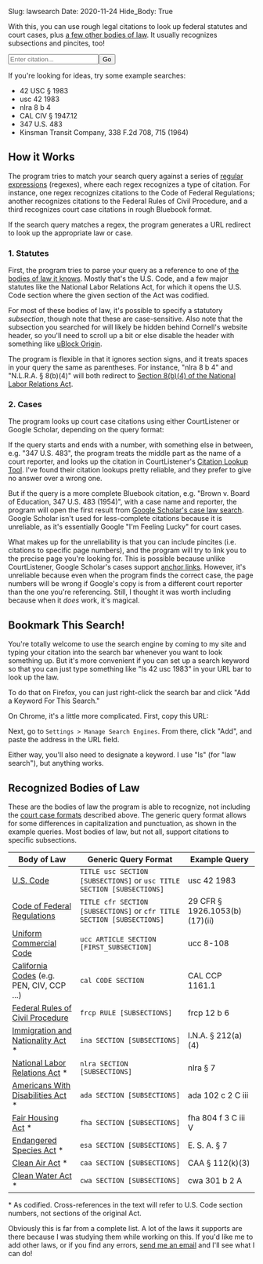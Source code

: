 Slug: lawsearch
Date: 2020-11-24
Hide_Body: True

With this, you can use rough legal citations to look up federal statutes and court cases, plus [a few other bodies of law](#recognized-bodies-of-law). It usually recognizes subsections and pincites, too!

<form class="main-search" onsubmit="handleSearch(event)">
    <input type="search" placeholder="Enter citation..." name="q" id="q"><input type="submit" value="Go">
    <br>
    <label for="q" id="explainer" class="search-label"></label>
</form>

<script>
/*
This program checks the user's query against a list of schemas
(defined below), and then uses information from first matching
schema to build a URL, then redirect to it.

Schema Fields
=============
regexes:   an array of regexes that will trigger the schema, with
           named capture groups that will be available in URLParts.
           Normally only one regex is necessary, but secondary
           regexes can be used to allow rearranging capture groups.
             A capture group named "hash" has special behavior: If
           it is present, a "#" sign will be appended to the end 
           of the URL, followed by the hash group as modified by
           the hashPrefix and hashSeparator URLParts.

URLParts:  a dictionary of strings used to construct the target
           URL. Wherever a URLPart contains a named capture group,
           enclosed in square brackets, it will be replaced with the
           value of that capture group. Three URLParts are allowed:
           (1) baseURL: Required for all schemas. Should only
               reference *mandatory* capture groups.
           (2) hashPrefix: Optional. If present, it will be added to
               the beginning of the hash, after the "#" sign.
           (3) "hashSeparator": Optional. If present, the hash will
               be split on any occurrence of a non-alphanumeric
               character, and rejoined using the hashSeparator.
               This is primarily meant for constructing subsection
               references. For instance, on the Cornell website,
               subsection keys are separated by the "_" sign.

remapKeys: a dictionary of dictionaries. Each dictionary key is
           the name of a regex capture group whose value should be
           replaced by the corresponding value in the dictionary.
             Primarily useful for indexing pre-codification statutes
           to their location in the U.S. Code, but problematic for
           statutes that were codified into multiple titles.

forceUpperCase: an array of names of capture groups whose contents
                should be converted to upper case before URL
                generation.

forceLowerCase: see above.
*/

const schemas = [
// first, check it against federal bodies of law
{ // U.S. Code
  "regexes": [
    /(?<title>\d+) U\.? ?S\.? ?(?:C\.?|Code) §? ?(?<section>[\w.]+)(?:(?: |\()(?<hash>.+))?/i,
    /U\.?S\.?C\.? (?<title>\d+) §? ?(?<section>[\w.]+)(?:(?: |\()(?<hash>.+))?/i
  ],
  "URLParts": {
    "baseURL": "https://www.law.cornell.edu/uscode/text/[title]/[section]",
    "hashSeparator": "_"
  }
},
{ // Code of Federal Regulations
  "regexes": [
    /(?<title>\d+) C\.? ?F\.? ?R\.? §? ?(?<section>[\w.]+)(?:(?: |\()(?<hash>.+))?/i,
    /C\.?F\.?R\.? (?<title>\d+) §? ?(?<section>[\w.]+)(?:(?: |\()(?<hash>.+))?/i
  ],
  "URLParts": {
    "baseURL": "https://www.law.cornell.edu/cfr/text/[title]/[section]",
    "hashSeparator": "_"
  }
},
{ // Federal Rules of Civil Procedure
  "regexes": [/F\.? ?R\.? ?C\.? ?P\.? ?(?<rule>\d+[a-z]?)(?:(?: |\()(?<hash>.+))?/i],
  "URLParts": {
    "baseURL": "https://www.law.cornell.edu/rules/frcp/rule_[rule]",
    "hashPrefix": "rule_[rule]_",
    "hashSeparator": "_"
  }
},
// next, check aganst known pre-codification statutes
{ // Immigration and Nationality Act
  "regexes": [/I\.? ?N\.? ?A\.? §? ?(?<section>[\w.]+)(?:(?: |\()(?<hash>.+))?/i],
  "URLParts": {
    "baseURL": "https://www.law.cornell.edu/uscode/text/8/[section]",
    "hashSeparator": "_"
  },
  "remapKeys": {"section": {"101":"1101", "102":"1102", "103":"1103", "104":"1104", "105":"1105", "106":"1105a", "201":"1151", "202":"1152", "203":"1153", "204":"1154", "205":"1155", "206":"1156", "207":"1157", "208":"1158", "209":"1159", "210":"1160", "210a":"1161", "211":"1181", "212":"1182", "213":"1183", "213a":"1183a", "214":"1184", "215":"1185", "216":"1186a", "216a":"1186b", "217":"1187", "218":"1188", "219":"1189", "221":"1201", "222":"1202", "223":"1203", "224":"1204", "231":"1221", "232":"1222", "233":"1223", "234":"1224", "235":"1225", "235a":"1225a", "236":"1226", "236a":"1226a", "237":"1227", "238":"1228", "239":"1229", "240":"1229a", "240a":"1229b", "240b":"1229c", "240c":"1230", "241":"1231", "242":"1252", "242a":"1252a", "242b":"1252b", "243":"1253", "244":"1254a", "245":"1255", "245a":"1255a", "246":"1256", "247":"1257", "248":"1258", "249":"1259", "250":"1260", "251":"1281", "252":"1282", "253":"1283", "254":"1284", "255":"1285", "256":"1286", "257":"1287", "258":"1288", "261":"1301", "262":"1302", "263":"1303", "264":"1304", "265":"1305", "266":"1306", "271":"1321", "272":"1322", "273":"1323", "274":"1324", "274a":"1324a", "274b":"1324b", "274c":"1324c", "274d":"1324d", "275":"1325", "276":"1326", "277":"1327", "278":"1328", "279":"1329", "280":"1330", "281":"1351", "282":"1352", "283":"1353", "284":"1354", "285":"1355", "286":"1356", "287":"1357", "288":"1358", "289":"1359", "290":"1360", "291":"1361", "292":"1362", "293":"1363", "294":"1363a", "295":"1363b", "301":"1401", "302":"1402", "303":"1403", "304":"1404", "305":"1405", "306":"1406", "307":"1407", "308":"1408", "309":"1409", "310":"1421", "311":"1422", "312":"1423", "313":"1424", "314":"1425", "315":"1426", "316":"1427", "317":"1428", "318":"1429", "319":"1430", "320":"1431", "321":"1432", "322":"1433", "323":"1434", "324":"1435", "325":"1436", "326":"1437", "327":"1438", "328":"1439", "329":"1440", "329a":"1440-1", "330":"1441", "331":"1442", "332":"1443", "333":"1444", "334":"1445", "335":"1446", "336":"1447", "337":"1448", "338":"1449", "339":"1450", "340":"1451", "341":"1452", "342":"1453", "343":"1454", "344":"1455", "345":"1456", "346":"1457", "347":"1458", "348":"1459", "349":"1481", "350":"1482", "351":"1483", "352":"1484", "353":"1485", "354":"1486", "355":"1487", "356":"1488", "357":"1489", "358":"1501", "359":"1502", "360":"1503", "361":"1504", "404":"1101", "405":"1101", "406":"1101", "407":"1101", "411":"1521", "412":"1522", "413":"1523", "414":"1524", "501":"1531", "502":"1532", "503":"1533", "504":"1534", "505":"1535", "506":"1536", "507":"1537"}}
},
{ // Endangered Species Act
  "regexes": [/E\.? ?S\.? ?A\.? §? ?(?<section>[\w.]+)(?:(?: |\()(?<hash>.+))?/i],
  "URLParts": {
    "baseURL": "https://www.law.cornell.edu/uscode/text/16/[section]",
    "hashSeparator": "_"
  },
  "remapKeys": {"section": {"2":"1531", "3":"1532", "4":"1533", "5":"1534", "6":"1535", "7":"1536", "8":"1537", "8A":"1537a", "9":"1538", "10":"1539", "11":"1540", "12":"1541", "15":"1542", "17":"1543", "18":"1544"}}
},
{ // Clean Air Act
  "regexes": [/C\.? ?A\.? ?A\.? §? ?(?<section>[\w.]+)(?:(?: |\()(?<hash>.+))?/i],
  "URLParts": {
    "baseURL": "https://www.law.cornell.edu/uscode/text/42/[section]",
    "hashSeparator": "_"
  },
  "remapKeys": {"section": {"101":"7401", "102":"7402", "103":"7403", "104":"7404", "105":"7405", "106":"7406", "107":"7407", "108":"7408", "109":"7409", "110":"7410", "111":"7411", "112":"7412", "113":"7413", "114":"7414", "115":"7415", "116":"7416", "117":"7417", "118":"7418", "119":"7419", "120":"7420", "121":"7421", "122":"7422", "123":"7423", "124":"7424", "125":"7425", "126":"7426", "127":"7427", "128":"7428", "129":"7429", "130":"7430", "131":"7431", "160":"7470", "161":"7471", "162":"7472", "163":"7473", "164":"7474", "165":"7475", "166":"7476", "167":"7477", "168":"7478", "169":"7479", "169a":"7491", "169A":"7491", "169b":"7492", "169B":"7492", "171":"7501", "172":"7502", "173":"7503", "174":"7504", "175":"7505", "175a":"7505a", "176":"7506", "176a":"7506a", "177":"7507", "178":"7508", "179":"7509", "179b":"7509a", "181":"7511", "182":"7511a", "183":"7511b", "184":"7511c", "185":"7511d", "185a":"7511e", "185b":"7511f", "186":"7512", "187":"7512a", "188":"7513", "189":"7513a", "190":"7513b", "191":"7514", "192":"7514a", "193":"7515", "202":"7521", "203":"7522", "204":"7523", "205":"7524", "206":"7525", "207":"7541", "208":"7542", "209":"7543", "210":"7544", "211":"7545", "213":"7547", "214":"7548", "215":"7549", "216":"7550", "217":"7552", "218":"7553", "219":"7554", "231":"7571", "232":"7572", "233":"7573", "234":"7574", "241":"7581", "242":"7582", "243":"7583", "244":"7584", "245":"7585", "246":"7586", "247":"7587", "248":"7588", "249":"7589", "250":"7590", "301":"7601", "302":"7602", "303":"7603", "304":"7604", "305":"7605", "306":"7606", "307":"7607", "308":"7608", "309":"7609", "310":"7610", "311":"7611", "312":"7612", "313":"7613", "314":"7614", "315":"7615", "316":"7616", "317":"7617", "318":"7618", "319":"7619", "320":"7620", "321":"7621", "322":"7622", "323":"7624", "324":"7625", "325":"7625-1", "326":"7625a", "327":"7626", "328":"7627", "201":"7641", "401":"7651", "402":"7651a", "403":"7651b", "404":"7651c", "405":"7651d", "406":"7651e", "407":"7651f", "408":"7651g", "409":"7651h", "410":"7651i", "411":"7651j", "412":"7651k", "413":"7651l", "414":"7651m", "415":"7651n", "416":"7651o", "501":"7661", "502":"7661a", "503":"7661b", "504":"7661c", "505":"7661d", "506":"7661e", "507":"7661f", "601":"7671", "602":"7671a", "603":"7671b", "604":"7671c", "605":"7671d", "606":"7671e", "607":"7671f", "608":"7671g", "609":"7671h", "610":"7671i", "611":"7671j", "612":"7671k", "613":"7671l", "614":"7671m", "615":"7671n", "616":"7671o", "617":"7671p", "618":"7671q"}}
},
{ // Clean Water Act
  "regexes": [/C\.? ?W\.? ?A\.? §? ?(?<section>[\w.]+)(?:(?: |\()(?<hash>.+))?/i],
  "URLParts": {
    "baseURL": "https://www.law.cornell.edu/uscode/text/33/[section]",
    "hashSeparator": "_"},
  "remapKeys": {"section": {"101":"1251", "112":"1262", "115":"1265", "301":"1311", "302":"1312", "303":"1313", "304":"1314", "305":"1315", "306":"1316", "307":"1317", "308":"1318", "309":"1319", "310":"1320", "316":"1326", "319":"1329", "401":"1341", "402":"1342", "403":"1343", "404":"1344", "405":"1345", "406":"1346", "501":"1361", "502":"1362", "505":"1365", "509":"1369", "510":"1370", "511":"1371", "517":"1376", "518":"1377"}}
},
{ // National Labor Relations Act
  "regexes": [/N\.? ?L\.? ?R\.? ?A\.? §? ?(?<section>[\w.]+)(?:(?: |\()(?<hash>.+))?/i],
  "URLParts": {
    "baseURL": "https://www.law.cornell.edu/uscode/text/29/[section]",
    "hashSeparator": "_"
  },
  "remapKeys": {"section": {"1":"151", "2":"152", "3":"153", "4":"154", "5":"155", "6":"156", "7":"157", "8":"158", "9":"159", "10":"160", "11":"161", "12":"162", "13":"163", "14":"164", "15":"165", "16":"166", "17":"167", "18":"168", "19":"169"}}
},
{ // Americans With Disabilities Act
  "regexes": [/A\.? ?D\.? ?A\.? §? ?(?<section>[\w.]+)(?:(?: |\()(?<hash>.+))?/i],
  "URLParts": {
    "baseURL": "https://www.law.cornell.edu/uscode/text/42/[section]",
    "hashSeparator": "_"},
  "remapKeys": {"section": {"2":"12101", "3":"12102", "101":"12111", "102":"12112", "103":"12113", "104":"12114", "105":"12115", "106":"12116", "107":"12117", "201":"12131", "202":"12132", "203":"12133", "204":"12134", "221":"12141", "222":"12142", "223":"12143", "224":"12144", "225":"12145", "226":"12146", "227":"12147", "228":"12148", "229":"12149", "230":"12150", "241":"12161", "242":"12162", "243":"12163", "244":"12164", "245":"12165", "301":"12181", "302":"12182", "303":"12183", "304":"12184", "305":"12185", "306":"12186", "307":"12187", "308":"12188", "309":"12189", "501":"12201", "502":"12202", "503":"12203", "504":"12204", "505":"12205", "506":"12206", "507":"12207", "508":"12208", "509":"12209", "510":"12210", "511":"12211", "513":"12212", "514":"12213"}}
},
{ // Fair Housing Act
  "regexes": [/F\.? ?H\.? ?A\.? §? ?(?<section>[\w.]+)(?:(?: |\()(?<hash>.+))?/i],
  "URLParts": {
    "baseURL": "https://www.law.cornell.edu/uscode/text/42/[section]",
    "hashSeparator": "_"},
  "remapKeys": {"section": {'801':'3601', '802':'3602', '803':'3603', '804':'3604', '805':'3605', '806':'3606', '807':'3607', '808':'3608', '808a':'3608a', '809':'3609', '810':'3610', '811':'3611', '812':'3612', '813':'3613', '814':'3614', '814a':'3614-1', '815':'3614a', '816':'3615', '817':'3616', '817a':'3616a', '818':'3617', '819':'3618', '820':'3619', '901':'3631'}}
},
// next, prominent model laws
{ // Uniform Commercial Code
  "regexes": [/U\.? ?C\.? ??C\.? §? ?(?<article>\d[a-z]?)\W+(?<section>\d+)(?:\W+(?<hash>\w+))?/i],
  "URLParts": {
    "baseURL": "https://www.law.cornell.edu/ucc/[article]/[article]-[section]",
    "hashPrefix": "[article]-[section]"
  },
  "forceUpperCase": ["article"]
},
{ // use Google Scholar if it looks like a full bluebook case citation
  "regexes": [/(?<name>.+), (?<cite>\d+ .+? \d+)(?:, (?<hash>\d+)(?:-\d+)?)?(?<remainder>.*?$)/i],
  "URLParts": {
    "baseURL": "https://scholar.google.com/scholar?as_sdt=2006&btnI=I&q=[name], [cite][remainder]",
    "hashPrefix": "p"}
},
{ // use CourtListener if it's a bare citation
  "regexes": [/^(?<volume>\d+) (?<reporter>.+) (?<page>\d+)$/i],
  "URLParts": {"baseURL": "https://www.courtlistener.com/c/[reporter]/[volume]/[page]"}
},
// check against known state statutes
{ // California
  "regexes": [/^Cal\.? (?<code>[a-z]+) §? ?(?<section>[\w.]+)/i],
  "URLParts": {"baseURL": "https://leginfo.legislature.ca.gov/faces/codes_displaySection.xhtml?lawCode=[code]&sectionNum=[section]"},
  "forceUpperCase": ["code"]
}];

/*
  Parses URL search query, and passes it to handleQuery().
  Runs upon page load, while the LawSearch page is hidden.
  Also puts the query into the search bar.
*/
document.addEventListener("DOMContentLoaded", () => {
  if (!location.search) {
    return document.body.removeAttribute('hidden');
  }

  let query = decodeURIComponent(location.search).trim().replace(/^\?(?:q=)?|\.$|,$|;$/g, '');
  document.getElementById("q").value = query.replace(/\+/g, ' ');

  handleQuery(query);
});

function handleSearch(event) {
  event.preventDefault()
  const query = document.getElementById("q").value
  handleQuery(query);
}

function handleQuery(query) {
  try {
    if (!query) return document.getElementById("explainer").innerHTML = "";
    window.location.href = getUrlForQuery(query);
  } catch (error) {
    document.body.removeAttribute('hidden');
    document.getElementById("explainer").innerHTML = error.message;
  }
}

function getUrlForQuery(query) {
  const match = getMatch(query);

  handleCaseInsensitivity(match);
  handleRemappedKeys(match);
  updateUrlParts(match);

  return buildUrl(match);
}

const MATCH_ERROR = "Sorry, I couldn't recognize that citation. Is it on the list of <a href='#recognized-bodies-of-law'>recognized bodies of law</a> or <a href='#2-cases'>case citation formats</a>?"
function getMatch(query) {
  for (var i = 0; i < schemas.length; i++) {
    var schema = schemas[i];
    for (var j = 0; j < schema.regexes.length; j++) {
      var match = query.match(schema.regexes[j]);
      if (match) return {
        keys: match.groups,
        schema: schema
      }
    }
  }
  throw Error(MATCH_ERROR);
}

function handleCaseInsensitivity(match) {
  const {schema, keys} = match;
  for (var k in schema.forceUpperCase) {
    keys[schema.forceUpperCase[k]] = keys[schema.forceUpperCase[k]].toUpperCase();
  }
  for (var k in schema.forceLowerCase) {
    keys[schema.forceLowerCase[k]] = keys[schema.forceLowerCase[k]].toLowerCase();
  }
}

const REMAPPED_KEY_ERROR = "Sorry, I don't have a U.S. Code section on file for that section of the Act. If it's a valid section, please <a href='mailto: simonraindrum@gmail.com'>let me know</a>!"
function handleRemappedKeys(match) {
  const {schema, keys} = match;
  for (var k in schema.remapKeys) {
    let remaps = schema.remapKeys[k];
    let newKey = remaps[keys[k]];
    if (!newKey) { newKey = remaps[keys[k].toUpperCase()]; }
    if (!newKey) { newKey = remaps[keys[k].toLowerCase()]; }
    if (!newKey) {
      throw Error(REMAPPED_KEY_ERROR);
    }
    keys[k] = newKey;
  }
}

function updateUrlParts(match) {
  const {schema, keys} = match;
  for (var k in keys) {
    let placeholder = new RegExp("\\[" + k + "\\]", 'g');
    for (var part in schema.URLParts) {
      schema.URLParts[part] = schema.URLParts[part].replace(placeholder, keys[k]);
    }
  }
}

function buildUrl(match) {
  const {schema, keys} = match;
  let url = schema.URLParts.baseURL;
  if (keys.hash) {
    url += "#";
    if (schema.URLParts.hashPrefix) { url += schema.URLParts.hashPrefix; }
    if (schema.URLParts.hashSeparator) {
      keys.hash = keys.hash.replace(/^\W+|\W+$/, '');
      keys.hash = keys.hash.split(/\W+/).join(schema.URLParts.hashSeparator);
    }
    url += keys.hash;
  }
  return url
}
</script>

If you're looking for ideas, try some example searches:

- 42 <span>USC §</span> 1983
- usc 42 1983
- nlra 8 b 4
- CAL CIV § <span>1947.12</span>
- 347 <span>U.S.</span> 483
- Kinsman Transit Company, 338 <span>F.2d 708</span>, 715 (1964)

## How it Works

The program tries to match your search query against a series of [regular expressions](https://en.wikipedia.org/wiki/Regular_expression) (regexes), where each regex recognizes a type of citation. For instance, one regex recognizes citations to the Code of Federal Regulations; another recognizes citations to the Federal Rules of Civil Procedure, and a third recognizes court case citations in rough Bluebook format. 

If the search query matches a regex, the program generates a URL redirect to look up the appropriate law or case.

### 1. Statutes

First, the program tries to parse your query as a reference to one of [the bodies of law it knows](#recognized-bodies-of-law). Mostly that's the U.S. Code, and a few major statutes like the National Labor Relations Act, for which it opens the U.S. Code section where the given section of the Act was codified.

For most of these bodies of law, it's possible to specify a statutory *subsection*, though note that these are case-sensitive. Also note that the subsection you searched for will likely be hidden behind Cornell's website header, so you'll need to scroll up a bit or else disable the header with something like [uBlock Origin](https://ublockorigin.com/).

The program is flexible in that it ignores section signs, and it treats spaces in your query the same as parentheses. For instance, "nlra 8 b 4" and "N.L.R.A. <span>§ 8(b)(4)</span>" will both redirect to [Section 8(b)(4) of the National Labor Relations Act](https://www.law.cornell.edu/uscode/text/29/158#b_4).

### 2. Cases

The program looks up court case citations using either CourtListener or Google Scholar, depending on the query format:

If the query starts and ends with a number, with something else in between, e.g. "347 <span>U.S.</span> 483", the program treats the middle part as the name of a court reporter, and looks up the citation in CourtListener's [Citation Lookup Tool](https://www.courtlistener.com/c/). I've found their citation lookups pretty reliable, and they prefer to give no answer over a wrong one.

But if the query is a more complete Bluebook citation, e.g. "Brown v. Board of Education, 347 <span>U.S.</span> 483 (1954)", with a case name and reporter, the program will open the first result from [Google Scholar's case law search](https://scholar.google.com/scholar?as_sdt=2006). Google Scholar isn't used for less-complete citations because it is unreliable, as it's essentially Google "I'm Feeling Lucky" for court cases.

What makes up for the unreliability is that you can include pincites (i.e. citations to specific page numbers), and the program will try to link you to the precise page you're looking for. This is possible because unlike CourtListener, Google Scholar's cases support [anchor links](http://www.echoecho.com/htmllinks08.htm). However, it's unreliable because even when the program finds the correct case, the page numbers will be wrong if Google's copy is from a different court reporter than the one you're referencing. Still, I thought it was worth including because when it *does* work, it's magical.

## Bookmark This Search!

You're totally welcome to use the search engine by coming to my site and typing your citation into the search bar whenever you want to look something up. But it's more convenient if you can set up a search keyword so that you can just type something like "ls 42 usc 1983" in your URL bar to look up the law.

To do that on Firefox, you can just right-click the search bar and click "Add a Keyword For This Search."

On Chrome, it's a little more complicated. First, copy this URL:

<code id="bookmarkURL"></code>
<script>
document.getElementById("bookmarkURL").innerHTML = window.location.href.split(/\?|#/)[0] + "?%s";
</script>

Next, go to `Settings > Manage Search Engines`. From there, click "Add", and paste the address in the URL field.

Either way, you'll also need to designate a keyword. I use "ls" (for "law search"), but anything works.

<div hidden id="downloadOption"><strong>Alternatively</strong>, if you don't want to rely on my website, you can download your own copy of the search engine, and run it entirely locally. To do that, <a href="/lawsearch" download>download this page</a> and save it somewhere that you're unlikely to delete it. Then, close this tab, open your local copy, and follow these same directions. That way, it'll be yours forever, though you might miss out on updates.</div>
<script>
if (window.location.protocol != "file:") {
    document.getElementById("downloadOption").removeAttribute("hidden")
}
</script>

## Recognized Bodies of Law

These are the bodies of law the program is able to recognize, not including the [court case formats](#2-cases) described above. The generic query format allows for some differences in capitalization and punctuation, as shown in the example queries. Most bodies of law, but not all, support citations to specific subsections.

| Body of Law                                                  | Generic Query Format                                         | Example Query                              |
| ------------------------------------------------------------ | ------------------------------------------------------------ | ------------------------------------------ |
| [U.S. Code](https://www.law.cornell.edu/uscode/text)         | `TITLE usc SECTION [SUBSECTIONS]` or `usc TITLE SECTION [SUBSECTIONS]` | usc 42 1983                                |
| [Code of Federal Regulations](https://www.law.cornell.edu/cfr/text) | `TITLE cfr SECTION [SUBSECTIONS]` or `cfr TITLE SECTION [SUBSECTIONS]` | 29 <span>CFR § 1926.1053</span>(b)(17)(ii) |
| [Uniform Commercial Code](https://www.law.cornell.edu/ucc)   | `ucc ARTICLE SECTION [FIRST_SUBSECTION]`                     | ucc 8-108                                  |
| [California Codes](https://leginfo.legislature.ca.gov/faces/codes.xhtml) (e.g. PEN, CIV, CCP ...) | `cal CODE SECTION`                                           | CAL CCP <span>1161.1</span>                |
| [Federal Rules of Civil Procedure](https://www.law.cornell.edu/rules/frcp) | `frcp RULE [SUBSECTIONS]`                                    | frcp 12 b 6                                |
| [Immigration and Nationality Act](https://www.law.cornell.edu/topn/immigration_and_nationality_act) * | `ina SECTION [SUBSECTIONS]`                                  | I.N.A. <span>§ 212</span>(a)(4)            |
| [National Labor Relations Act](https://www.law.cornell.edu/topn/national_labor_relations_act) * | `nlra SECTION [SUBSECTIONS]`                                 | nlra § 7                                   |
| [Americans With Disabilities Act](https://www.law.cornell.edu/topn/americans_with_disabilities_act_of_1990) * | `ada SECTION [SUBSECTIONS]`                                  | ada 102 c 2 C iii                          |
| [Fair Housing Act](https://www.law.cornell.edu/topn/fair_housing_act) * | `fha SECTION [SUBSECTIONS]`                                  | fha 804 f 3 C iii V                        |
| [Endangered Species Act](https://www.law.cornell.edu/topn/endangered_species_act_of_1973) * | `esa SECTION [SUBSECTIONS]`                                  | E. S. A. § 7                               |
| [Clean Air Act](https://www.law.cornell.edu/topn/clean_air_act) * | `caa SECTION [SUBSECTIONS]`                                  | CAA <span>§ 112</span>(k)(3)               |
| [Clean Water Act](https://www.law.cornell.edu/topn/clean_water_act_of_1977) * | `cwa SECTION [SUBSECTIONS]`                                  | cwa 301 b 2 A                              |

\* As codified. Cross-references in the text will refer to U.S. Code section numbers, not sections of the original Act.

Obviously this is far from a complete list. A lot of the laws it supports are there because I was studying them while working on this. If you'd like me to add other laws, or if you find any errors, [send me an email](mailto:simonraindrum@gmail.com) and I'll see what I can do!
